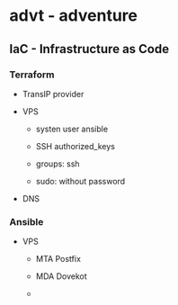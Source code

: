 # advt - adventure

## IaC - Infrastructure as Code

### Terraform

  - TransIP provider

  - VPS

    - systen user ansible

    - SSH authorized_keys

    - groups: ssh
    
    - sudo: without password

  - DNS

### Ansible

  - VPS
  
    - MTA Postfix
  
    - MDA Dovekot 

    - 
